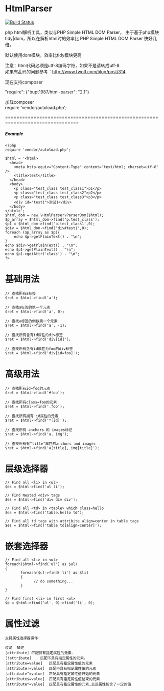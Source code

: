 HtmlParser
===============

[![Build Status](https://api.travis-ci.org/bupt1987/html-parser.svg)](https://travis-ci.org/bupt1987/html-parser)  

php html解析工具，类似与PHP Simple HTML DOM Parser。
由于基于php模块tidy|dom，所以在解析html时的效率比 PHP Simple HTML DOM Parser 快好几倍。

默认使用dom模块，效率比tidy模块更高  

注意：html代码必须是utf-8编码字符，如果不是请转成utf-8  
      如果有乱码的问题参考：http://www.fwolf.com/blog/post/314  

现在支持composer

"require": {"bupt1987/html-parser": "2.1"}

加载composer  
require 'vendor/autoload.php';

================================================================================
##### *Example*
~~~
<?php
require 'vendor/autoload.php';

$html = '<html>
  <head>
    <meta http-equiv="Content-Type" content="text/html; charset=utf-8" />
    <title>test</title>
  </head>
  <body>
    <p class="test_class test_class1">p1</p>
    <p class="test_class test_class2">p2</p>
    <p class="test_class test_class3">p3</p>
    <div id="test1">测试1</div>
  </body>
</html>';
$html_dom = new \HtmlParser\ParserDom($html);
$p_array = $html_dom->find('p.test_class');
$p1 = $html_dom->find('p.test_class1',0);
$div = $html_dom->find('div#test1',0);
foreach ($p_array as $p){
	echo $p->getPlainText() . "\n";
}
echo $div->getPlainText() . "\n";
echo $p1->getPlainText() . "\n";
echo $p1->getAttr('class') . "\n";
?>
~~~

基础用法
================================================================================
~~~
// 查找所有a标签
$ret = $html->find('a');

// 查找a标签的第一个元素
$ret = $html->find('a', 0);

// 查找a标签的倒数第一个元素
$ret = $html->find('a', -1); 

// 查找所有含有id属性的div标签
$ret = $html->find('div[id]');

// 查找所有含有id属性为foo的div标签
$ret = $html->find('div[id=foo]'); 
~~~

高级用法
================================================================================
~~~
// 查找所有id=foo的元素
$ret = $html->find('#foo');

// 查找所有class=foo的元素
$ret = $html->find('.foo');

// 查找所有拥有 id属性的元素
$ret = $html->find('*[id]'); 

// 查找所有 anchors 和 images标记 
$ret = $html->find('a, img'); 

// 查找所有有"title"属性的anchors and images 
$ret = $html->find('a[title], img[title]');
~~~

层级选择器
================================================================================
~~~
// Find all <li> in <ul> 
$es = $html->find('ul li');

// Find Nested <div> tags
$es = $html->find('div div div'); 

// Find all <td> in <table> which class=hello 
$es = $html->find('table.hello td');

// Find all td tags with attribite align=center in table tags 
$es = $html->find('table td[align=center]'); 
~~~

嵌套选择器
================================================================================
~~~
// Find all <li> in <ul> 
foreach($html->find('ul') as $ul) 
{
       foreach($ul->find('li') as $li) 
       {
             // do something...
       }
}

// Find first <li> in first <ul> 
$e = $html->find('ul', 0)->find('li', 0);
~~~

属性过滤
================================================================================
~~~
支持属性选择器操作:

过滤	描述
[attribute]	匹配具有指定属性的元素.
[!attribute]	匹配不具有指定属性的元素。
[attribute=value]	匹配具有指定属性值的元素
[attribute!=value]	匹配不具有指定属性值的元素
[attribute^=value]	匹配具有指定属性值开始的元素
[attribute$=value]	匹配具有指定属性值结束的元素
[attribute*=value]	匹配具有指定属性的元素,且该属性包含了一定的值
~~~


